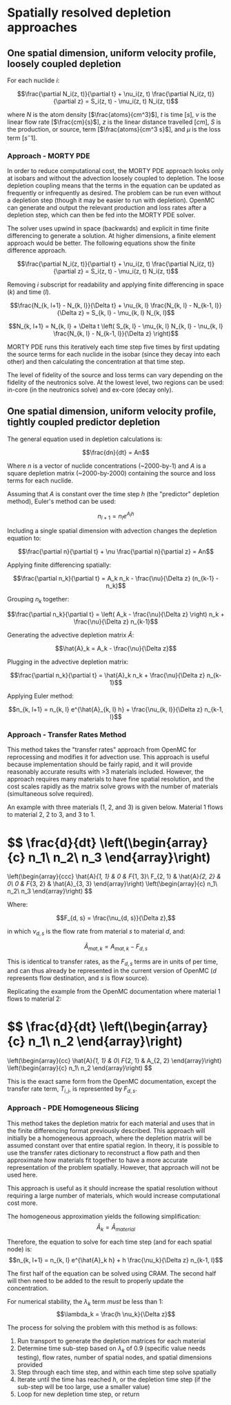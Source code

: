 # Spatially resolved depletion approaches

## One spatial dimension, uniform velocity profile, loosely coupled depletion
For each nuclide $i$:

$$\frac{\partial N_i(z, t)}{\partial t} + \nu_i(z, t) \frac{\partial N_i(z, t)}{\partial z} = S_i(z, t) - \mu_i(z, t) N_i(z, t)$$

where $N$ is the atom density [$\frac{atoms}{cm^3}$], $t$ is time [$s$], $\nu$ is the linear flow rate [$\frac{cm}{s}$], $z$ is the linear distance travelled [$cm$], $S$ is the production, or source, term [$\frac{atoms}{cm^3 s}$], and $\mu$ is the loss term [$s^-1$].

### Approach - MORTY PDE

In order to reduce computational cost, the MORTY PDE approach looks only at isobars and without the advection loosely coupled to depletion.
The loose depletion coupling means that the terms in the equation can be updated as frequently or infrequently as desired. The problem can be run even without a depletion step (though it may be easier to run with depletion).
OpenMC can generate and output the relevant production and loss rates after a depletion step, which can then be fed into the MORTY PDE solver.

The solver uses upwind in space (backwards) and explicit in time finite differencing to generate a solution. At higher dimensions, a finite element approach would be better. The following equations show the finite difference approach.

$$\frac{\partial N_i(z, t)}{\partial t} + \nu_i(z, t) \frac{\partial N_i(z, t)}{\partial z} = S_i(z, t) - \mu_i(z, t) N_i(z, t)$$

Removing $i$ subscript for readability and applying finite differencing in space ($k$) and time ($l$).

$$\frac{N_{k, l+1} - N_{k, l}}{\Delta t} + \nu_{k, l} \frac{N_{k, l} - N_{k-1, l}}{\Delta z} = S_{k, l} - \mu_{k, l} N_{k, l}$$


$$N_{k, l+1} = N_{k, l} + \Delta t \left( S_{k, l} - \mu_{k, l} N_{k, l} - \nu_{k, l} \frac{N_{k, l} - N_{k-1, l}}{\Delta z} \right)$$



MORTY PDE runs this iteratively each time step five times by first updating the source terms for each nuclide in the isobar (since they decay into each other) and then calculating the concentration at that time step.

The level of fidelity of the source and loss terms can vary depending on the fidelity of the neutronics solve. At the lowest level, two regions can be used: in-core (in the neutronics solve) and ex-core (decay only).



## One spatial dimension, uniform velocity profile, tightly coupled predictor depletion

The general equation used in depletion calculations is:

$$\frac{dn}{dt} = An$$

Where $n$ is a vector of nuclide concentrations (~2000-by-1) and $A$ is a square depletion matrix (~2000-by-2000) containing the source and loss terms for each nuclide.

Assuming that $A$ is constant over the time step $h$ (the "predictor" depletion method), Euler's method can be used:

$$n_{l+1} = n_l e^{A_l h}$$

Including a single spatial dimension with advection changes the depletion equation to:

$$\frac{\partial n}{\partial t} + \nu \frac{\partial n}{\partial z} = An$$

Applying finite differencing spatially:

$$\frac{\partial n_k}{\partial t} = A_k n_k - \frac{\nu}{\Delta z} (n_{k-1} - n_k)$$

Grouping $n_k$ together:

$$\frac{\partial n_k}{\partial t} = \left( A_k - \frac{\nu}{\Delta z} \right) n_k + \frac{\nu}{\Delta z} n_{k-1}$$

Generating the advective depletion matrix $\hat{A}$:

$$\hat{A}_k = A_k - \frac{\nu}{\Delta z}$$

Plugging in the advective depletion matrix:

$$\frac{\partial n_k}{\partial t} = \hat{A}_k n_k + \frac{\nu}{\Delta z} n_{k-1}$$

Applying Euler method:

$$n_{k, l+1} = n_{k, l} e^{\hat{A}_{k, l} h} + \frac{\nu_{k, l}}{\Delta z} n_{k-1, l}$$

### Approach - Transfer Rates Method

This method takes the "transfer rates" approach from OpenMC for reprocessing and modifies it for advection use.
This approach is useful because implementation should be fairly rapid, and it will provide reasonably accurate results with >3 materials included.
However, the approach requires many materials to have fine spatial resolution, and the cost scales rapidly as the matrix solve grows with the number of materials (simultaneous solve required).

An example with three materials (1, 2, and 3) is given below. Material 1 flows to material 2, 2 to 3, and 3 to 1.


$$
\frac{d}{dt}
\left(\begin{array}{c} 
n_1\\
n_2\\
n_3
\end{array}\right)
=
\left(\begin{array}{ccc} 
\hat{A}_{1, 1} & 0 & F_{1, 3}\\
F_{2, 1} & \hat{A}_{2, 2} & 0\\
0 & F_{3, 2} & \hat{A}_{3, 3}
\end{array}\right)
\left(\begin{array}{c} 
n_1\\
n_2\\
n_3
\end{array}\right)
$$ 

Where:

$$F_{d, s} = \frac{\nu_{d, s}}{\Delta z},$$

in which $\nu_{d, s}$ is the flow rate from material $s$ to material $d$, and:

$$\hat{A}_{mat, k} = A_{mat, k} - F_{d, s}$$

This is identical to transfer rates, as the $F_{d, s}$ terms are in units of per time, and can thus already be represented in the current version of OpenMC ($d$ represents flow destination, and $s$ is flow source).

Replicating the example from the OpenMC documentation where material 1 flows to material 2:

$$
\frac{d}{dt}
\left(\begin{array}{c} 
n_1\\
n_2
\end{array}\right)
=
\left(\begin{array}{cc} 
\hat{A}_{1, 1} & 0\\
F_{2, 1} & A_{2, 2}
\end{array}\right)
\left(\begin{array}{c} 
n_1\\
n_2
\end{array}\right)
$$ 

This is the exact same form from the OpenMC documentation, except the transfer rate term, $T_{i, j}$, is represented by $F_{d, s}$.


### Approach - PDE Homogeneous Slicing

This method takes the depletion matrix for each material and uses that in the finite differencing format previously described. This approach will initially be a homogeneous approach, where the depletion matrix will be assumed constant over that entire spatial region. In theory, it is possible to use the transfer rates dictionary to reconstruct a flow path and then approximate how materials fit together to have a more accurate representation of the problem spatially. However, that approach will not be used here.

This approach is useful as it should increase the spatial resolution without requiring a large number of materials, which would increase computational cost more.

The homogeneous approximation yields the following simplification:
$$\hat{A}_k = \hat{A}_{material}$$

Therefore, the equation to solve for each time step (and for each spatial node) is:
$$n_{k, l+1} = n_{k, l} e^{\hat{A}_k h} + h \frac{\nu_k}{\Delta z} n_{k-1, l}$$

The first half of the equation can be solved using CRAM. The second half will then need to be added to the result to properly update the concentration.

For numerical stability, the $\lambda_k$ term *must* be less than 1:
$$\lambda_k = \frac{h \nu_k}{\Delta z}$$

The process for solving the problem with this method is as follows:
1. Run transport to generate the depletion matrices for each material
2. Determine time sub-step based on $\lambda_k$ of 0.9 (specific value needs testing), flow rates, number of spatial nodes, and spatial dimensions provided
3. Step through each time step, and within each time step solve spatially
4. Iterate until the time has reached $h$, or the depletion time step (if the sub-step will be too large, use a smaller value)
5. Loop for new depletion time step, or return
